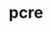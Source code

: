 ---
title: "pcre"
layout: cache
categories: [package, v0.20.1]
meta: {"versions": ["8.45"], "compilers": ["gcc@=11.1.0", "gcc@=11.3.0", "gcc@=7.3.1", "oneapi@=2023.0.0"], "oss": ["amzn2", "ubuntu20.04", "ubuntu22.04"], "platforms": ["linux"], "targets": ["aarch64", "neoverse_n1", "ppc64le", "x86_64", "x86_64_v3"], "stacks": ["aws-isc", "aws-isc-aarch64", "e4s", "e4s-oneapi", "e4s-power", "ml-linux-x86_64-cpu", "ml-linux-x86_64-cuda", "ml-linux-x86_64-rocm", "root"], "num_specs": 7, "num_specs_by_stack": {"root": 7, "aws-isc-aarch64": 2, "aws-isc": 1, "e4s-power": 1, "e4s-oneapi": 1, "e4s": 1, "ml-linux-x86_64-rocm": 1, "ml-linux-x86_64-cuda": 1, "ml-linux-x86_64-cpu": 1}}
spec_details: [{"hash": "touy4lpehy6exr7tks5au24ypvv7png7", "compiler": "gcc@=7.3.1", "versions": ["8.45"], "os": "amzn2", "platform": "linux", "target": "aarch64", "variants": ["build_system=autotools", "~jit", "+multibyte", "+utf"], "stacks": ["root", "aws-isc-aarch64"], "size": "-", "tarball": "https://binaries.spack.io/v0.20.1/build_cache/linux-amzn2-aarch64/gcc-7.3.1/pcre-8.45/linux-amzn2-aarch64-gcc-7.3.1-pcre-8.45-touy4lpehy6exr7tks5au24ypvv7png7.spack"}, {"hash": "qfuihdnfsdg7wqonbmh65px3by6orvq7", "compiler": "gcc@=7.3.1", "versions": ["8.45"], "os": "amzn2", "platform": "linux", "target": "neoverse_n1", "variants": ["build_system=autotools", "~jit", "+multibyte", "+utf"], "stacks": ["root", "aws-isc-aarch64"], "size": "-", "tarball": "https://binaries.spack.io/v0.20.1/build_cache/linux-amzn2-neoverse_n1/gcc-7.3.1/pcre-8.45/linux-amzn2-neoverse_n1-gcc-7.3.1-pcre-8.45-qfuihdnfsdg7wqonbmh65px3by6orvq7.spack"}, {"hash": "dtxssrivxzzs5mrssjpehq2xis775dnd", "compiler": "gcc@=7.3.1", "versions": ["8.45"], "os": "amzn2", "platform": "linux", "target": "x86_64_v3", "variants": ["build_system=autotools", "~jit", "+multibyte", "+utf"], "stacks": ["aws-isc", "root"], "size": "-", "tarball": "https://binaries.spack.io/v0.20.1/build_cache/linux-amzn2-x86_64_v3/gcc-7.3.1/pcre-8.45/linux-amzn2-x86_64_v3-gcc-7.3.1-pcre-8.45-dtxssrivxzzs5mrssjpehq2xis775dnd.spack"}, {"hash": "izxvo42hhpxdaelbnb463n4hlybqeyl5", "compiler": "gcc@=11.1.0", "versions": ["8.45"], "os": "ubuntu20.04", "platform": "linux", "target": "ppc64le", "variants": ["build_system=autotools", "~jit", "+multibyte", "+utf"], "stacks": ["root", "e4s-power"], "size": "-", "tarball": "https://binaries.spack.io/v0.20.1/build_cache/linux-ubuntu20.04-ppc64le/gcc-11.1.0/pcre-8.45/linux-ubuntu20.04-ppc64le-gcc-11.1.0-pcre-8.45-izxvo42hhpxdaelbnb463n4hlybqeyl5.spack"}, {"hash": "p6xpruyvtkc2rj5lifi4f5abcfzmbqwl", "compiler": "oneapi@=2023.0.0", "versions": ["8.45"], "os": "ubuntu20.04", "platform": "linux", "target": "x86_64", "variants": ["build_system=autotools", "~jit", "+multibyte", "+utf"], "stacks": ["e4s-oneapi", "root"], "size": "-", "tarball": "https://binaries.spack.io/v0.20.1/build_cache/linux-ubuntu20.04-x86_64/oneapi-2023.0.0/pcre-8.45/linux-ubuntu20.04-x86_64-oneapi-2023.0.0-pcre-8.45-p6xpruyvtkc2rj5lifi4f5abcfzmbqwl.spack"}, {"hash": "rr2ose635sc47ye3u2kajgfwbvfhtu2n", "compiler": "gcc@=11.1.0", "versions": ["8.45"], "os": "ubuntu20.04", "platform": "linux", "target": "x86_64_v3", "variants": ["build_system=autotools", "~jit", "+multibyte", "+utf"], "stacks": ["root", "e4s"], "size": "-", "tarball": "https://binaries.spack.io/v0.20.1/build_cache/linux-ubuntu20.04-x86_64_v3/gcc-11.1.0/pcre-8.45/linux-ubuntu20.04-x86_64_v3-gcc-11.1.0-pcre-8.45-rr2ose635sc47ye3u2kajgfwbvfhtu2n.spack"}, {"hash": "3vcajyky6ktjnrjzhck4ne4h6o3mp277", "compiler": "gcc@=11.3.0", "versions": ["8.45"], "os": "ubuntu22.04", "platform": "linux", "target": "x86_64_v3", "variants": ["build_system=autotools", "~jit", "+multibyte", "+utf"], "stacks": ["root", "ml-linux-x86_64-rocm", "ml-linux-x86_64-cuda", "ml-linux-x86_64-cpu"], "size": "-", "tarball": "https://binaries.spack.io/v0.20.1/build_cache/linux-ubuntu22.04-x86_64_v3/gcc-11.3.0/pcre-8.45/linux-ubuntu22.04-x86_64_v3-gcc-11.3.0-pcre-8.45-3vcajyky6ktjnrjzhck4ne4h6o3mp277.spack"}]
---